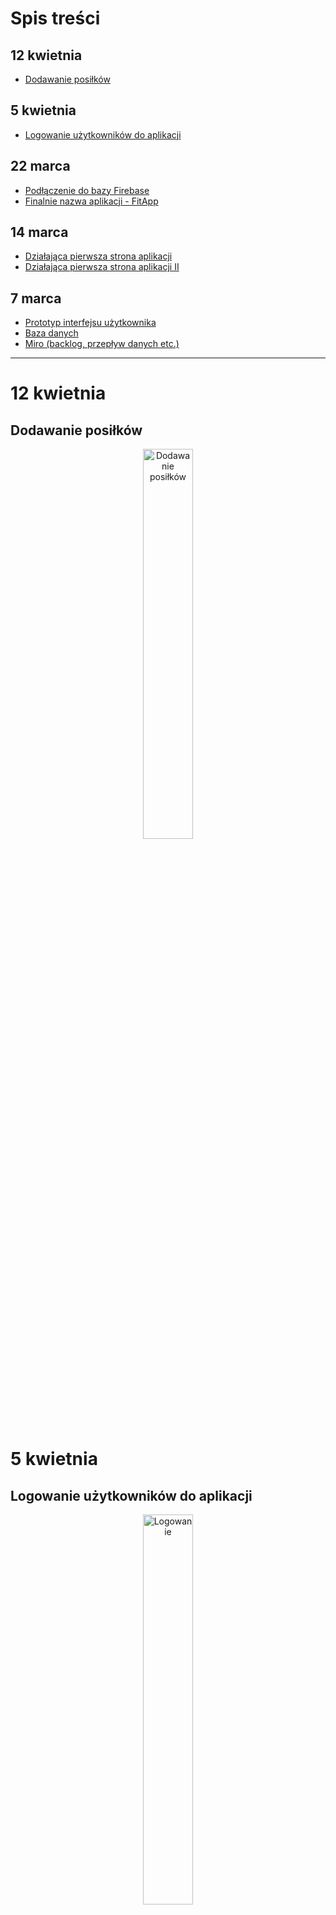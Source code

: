 # Spis treści

## 12 kwietnia
- [Dodawanie posiłków](#dodawanie-posiłków)

## 5 kwietnia
- [Logowanie użytkowników do aplikacji](#logowanie-użytkowników-do-aplikacji)

## 22 marca
- [Podłączenie do bazy Firebase](#podłączenie-do-bazy-firebase)
- [Finalnie nazwa aplikacji - FitApp](#finalnie-nazwa-aplikacji---fitapp)

## 14 marca
- [Działająca pierwsza strona aplikacji](#działająca-pierwsza-strona-aplikacji)
- [Działająca pierwsza strona aplikacji II](#działająca-pierwsza-strona-aplikacji-ii)

## 7 marca
- [Prototyp interfejsu użytkownika](#prototyp-interfejsu-użytkownika)
- [Baza danych](#baza-danych)
- [Miro (backlog, przepływ danych etc.)](#miro-backlog-przepływ-danych-etc-)



---
# 12 kwietnia
## Dodawanie posiłków
<div style="text-align: center;">
    <img src="/pictures/07.dodawanie.posilkow.jpg" alt="Dodawanie posiłków" width="40%">
</div>



# 5 kwietnia
## Logowanie użytkowników do aplikacji
<div style="text-align: center;">
    <img src="/pictures/06.logowanie.jpg" alt="Logowanie" width="40%">
</div>

<div style="text-align: center;">
    <img src="/pictures/06-1.logowanie.jpg" alt="Logowanie" width="40%">
</div>

<div style="text-align: center;">
    <img src="/pictures/06-2.logowanie.jpg" alt="Logowanie" width="40%">
</div>




# 22 marca
## Podłączenie do bazy Firebase
![Firebase](/pictures/05.firebase.jpg)
## Finalnie nazwa aplikacji - FitApp

# 14 marca
## Działająca pierwsza strona aplikacji
![Pierwsza strona](/pictures/04.pierwsza.strona.png)

## Działająca pierwsza strona aplikacji II
[![Filmik na yt](http://img.youtube.com/vi/M4exoZGWGHg/0.jpg)](http://www.youtube.com/watch?v=M4exoZGWGHg "Kliknij")

# 7 marca
## Prototyp interfejsu użytkownika
[Prototypy na Figmie](https://www.figma.com/file/tlUhczssThAchhPDkaIm7u/Untitled?type=design&node-id=0-1&mode=design)

![Interfejs użytkownika](/pictures/01.UI.jpg)

## Baza danych
![Schemat bazy danych](/pictures/02.schemat_db.jpg)
![Przykładowe zapytanie](/pictures/03.zapytanie.jpg)


## Miro (backlog, przepływ danych etc.)
https://miro.com/app/board/uXjVNlo9Sss=/

## Pliki
- database model: model bazy danych zaprojektowany w Oracle Database Modelerze
- database model/01.create_tables.sql
- database model/02.insert_data.sql
